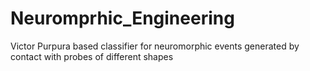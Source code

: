 # Neuromprhic_Engineering
Victor Purpura based classifier for neuromorphic events generated by contact with probes of different shapes
